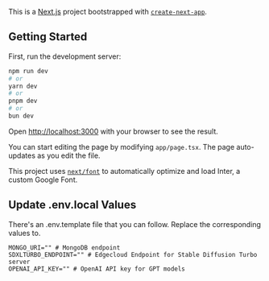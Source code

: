 This is a [Next.js](https://nextjs.org/) project bootstrapped with [`create-next-app`](https://github.com/vercel/next.js/tree/canary/packages/create-next-app).

## Getting Started

First, run the development server:

```bash
npm run dev
# or
yarn dev
# or
pnpm dev
# or
bun dev
```

Open [http://localhost:3000](http://localhost:3000) with your browser to see the result.

You can start editing the page by modifying `app/page.tsx`. The page auto-updates as you edit the file.

This project uses [`next/font`](https://nextjs.org/docs/basic-features/font-optimization) to automatically optimize and load Inter, a custom Google Font.

## Update .env.local Values
There's an .env.template file that you can follow. Replace the corresponding values to.

```
MONGO_URI="" # MongoDB endpoint
SDXLTURBO_ENDPOINT="" # Edgecloud Endpoint for Stable Diffusion Turbo server
OPENAI_API_KEY="" # OpenAI API key for GPT models

